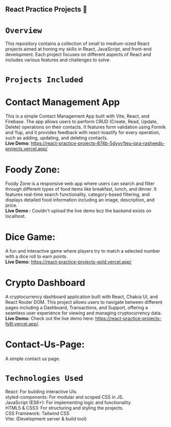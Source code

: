 ## React Practice Projects 🚀
# `Overview`
This repository contains a collection of small to medium-sized React projects aimed at honing my skills in React, JavaScript, and front-end development. 
Each project focuses on different aspects of React and includes various features and challenges to solve. 

# `Projects Included`

# Contact Management App
This is a simple Contact Management App built with Vite, React, and Firebase. 
The app allows users to perform CRUD (Create, Read, Update, Delete) operations on their contacts. 
It features form validation using Formik and Yup, and it provides feedback with react-toastify for 
every operation, such as adding, updating, and deleting contacts.<br>
**Live Demo:** https://react-practice-projects-874b-5dyyv1teu-iqra-rasheeds-projects.vercel.app/

# Foody Zone:
Foody Zone is a responsive web app where users can search and filter through different types of food items like breakfast, lunch, and dinner. 
It features real-time search functionality, category-based filtering, and displays detailed food information including an image, description, and price.<br>
**Live Demo :** Couldn't upload the live demo bcz the backend exists on localhost.

# Dice Game: 
A fun and interactive game where players try to match a selected number with a dice roll to earn points.<br>
**Live Demo:** https://react-practice-projects-gold.vercel.app/

# Crypto Dashboard
A cryptocurrency dashboard application built with React, Chakra UI, and React Router DOM. This project allows users to navigate between different pages including a Dashboard, Transactions, and Support, offering a seamless user experience for viewing and managing cryptocurrency data.<br> 
**Live Demo:** Check out the live demo here: https://react-practice-projects-fs8l.vercel.app/.

# Contact-Us-Page:
A simple contact us page.

# `Technologies Used`
React: For building interactive UIs.<br>
styled-components: For modular and scoped CSS in JS.<br>
JavaScript (ES6+): For implementing logic and functionality.<br>
HTML5 & CSS3: For structuring and styling the projects.<br>
CSS Framework: Tailwind CSS<br>
Vite: (Development server & build tool) 
